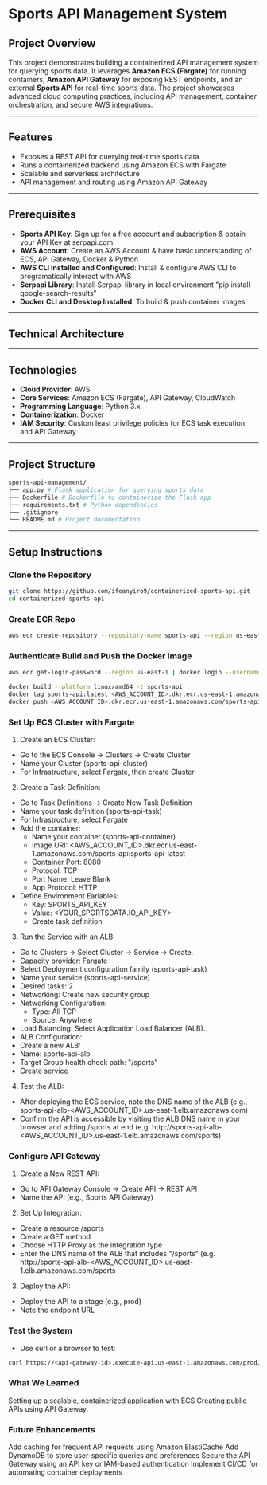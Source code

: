 # Sports API Management System

## **Project Overview**
This project demonstrates building a containerized API management system for querying sports data. It leverages **Amazon ECS (Fargate)** for running containers, **Amazon API Gateway** for exposing REST endpoints, and an external **Sports API** for real-time sports data. The project showcases advanced cloud computing practices, including API management, container orchestration, and secure AWS integrations.

---

## **Features**
- Exposes a REST API for querying real-time sports data
- Runs a containerized backend using Amazon ECS with Fargate
- Scalable and serverless architecture
- API management and routing using Amazon API Gateway
 
---

## **Prerequisites**
- **Sports API Key**: Sign up for a free account and subscription & obtain your API Key at serpapi.com
- **AWS Account**: Create an AWS Account & have basic understanding of ECS, API Gateway, Docker & Python
- **AWS CLI Installed and Configured**: Install & configure AWS CLI to programatically interact with AWS
- **Serpapi Library**: Install Serpapi library in local environment "pip install google-search-results"
- **Docker CLI and Desktop Installed**: To build & push container images

---

## **Technical Architecture**



---

## **Technologies**
- **Cloud Provider**: AWS
- **Core Services**: Amazon ECS (Fargate), API Gateway, CloudWatch
- **Programming Language**: Python 3.x
- **Containerization**: Docker
- **IAM Security**: Custom least privilege policies for ECS task execution and API Gateway

---

## **Project Structure**

```bash
sports-api-management/
├── app.py # Flask application for querying sports data
├── Dockerfile # Dockerfile to containerize the Flask app
├── requirements.txt # Python dependencies
├── .gitignore
└── README.md # Project documentation
```

---

## **Setup Instructions**

### **Clone the Repository**
```bash
git clone https://github.com/ifeanyiro9/containerized-sports-api.git
cd containerized-sports-api
```
### **Create ECR Repo**
```bash
aws ecr create-repository --repository-name sports-api --region us-east-1
```

### **Authenticate Build and Push the Docker Image**
```bash
aws ecr get-login-password --region us-east-1 | docker login --username AWS --password-stdin <AWS_ACCOUNT_ID>.dkr.ecr.us-east-1.amazonaws.com

docker build --platform linux/amd64 -t sports-api .
docker tag sports-api:latest <AWS_ACCOUNT_ID>.dkr.ecr.us-east-1.amazonaws.com/sports-api:sports-api-latest
docker push <AWS_ACCOUNT_ID>.dkr.ecr.us-east-1.amazonaws.com/sports-api:sports-api-latest
```

### **Set Up ECS Cluster with Fargate**
1. Create an ECS Cluster:
- Go to the ECS Console → Clusters → Create Cluster
- Name your Cluster (sports-api-cluster)
- For Infrastructure, select Fargate, then create Cluster

2. Create a Task Definition:
- Go to Task Definitions → Create New Task Definition
- Name your task definition (sports-api-task)
- For Infrastructure, select Fargate
- Add the container:
  - Name your container (sports-api-container)
  - Image URI: <AWS_ACCOUNT_ID>.dkr.ecr.us-east-1.amazonaws.com/sports-api:sports-api-latest
  - Container Port: 8080
  - Protocol: TCP
  - Port Name: Leave Blank
  - App Protocol: HTTP
- Define Environment Eariables:
  - Key: SPORTS_API_KEY
  - Value: <YOUR_SPORTSDATA.IO_API_KEY>
  - Create task definition
3. Run the Service with an ALB
- Go to Clusters → Select Cluster → Service → Create.
- Capacity provider: Fargate
- Select Deployment configuration family (sports-api-task)
- Name your service (sports-api-service)
- Desired tasks: 2
- Networking: Create new security group
- Networking Configuration:
  - Type: All TCP
  - Source: Anywhere
- Load Balancing: Select Application Load Balancer (ALB).
- ALB Configuration:
 - Create a new ALB:
 - Name: sports-api-alb
 - Target Group health check path: "/sports"
 - Create service
4. Test the ALB:
- After deploying the ECS service, note the DNS name of the ALB (e.g., sports-api-alb-<AWS_ACCOUNT_ID>.us-east-1.elb.amazonaws.com)
- Confirm the API is accessible by visiting the ALB DNS name in your browser and adding /sports at end (e.g, http://sports-api-alb-<AWS_ACCOUNT_ID>.us-east-1.elb.amazonaws.com/sports)

### **Configure API Gateway**
1. Create a New REST API:
- Go to API Gateway Console → Create API → REST API
- Name the API (e.g., Sports API Gateway)

2. Set Up Integration:
- Create a resource /sports
- Create a GET method
- Choose HTTP Proxy as the integration type
- Enter the DNS name of the ALB that includes "/sports" (e.g. http://sports-api-alb-<AWS_ACCOUNT_ID>.us-east-1.elb.amazonaws.com/sports

3. Deploy the API:
- Deploy the API to a stage (e.g., prod)
- Note the endpoint URL

### **Test the System**
- Use curl or a browser to test:
```bash
curl https://<api-gateway-id>.execute-api.us-east-1.amazonaws.com/prod/sports
```

### **What We Learned**
Setting up a scalable, containerized application with ECS
Creating public APIs using API Gateway.

### **Future Enhancements**
Add caching for frequent API requests using Amazon ElastiCache
Add DynamoDB to store user-specific queries and preferences
Secure the API Gateway using an API key or IAM-based authentication
Implement CI/CD for automating container deployments


